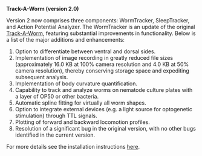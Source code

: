 **Track-A-Worm (version 2.0)**

Version 2 now comprises three components: WormTracker, SleepTracker, and Action Potential Analyzer. The WormTracker is an update of the original [Track-A-Worm](https://journals.plos.org/plosone/article?id=10.1371/journal.pone.0069653), featuring substantial improvements in functionality. Below is a list of the major additions and enhancements:

1. Option to differentiate between ventral and dorsal sides.
2. Implementation of image recording in greatly reduced file sizes (approximately 16.0 KB at 100% camera resolution and 4.0 KB at 50% camera resolution), thereby conserving storage 
   space and expediting subsequent analysis.
3. Implementation of body curvature quantification.
4. Capability to track and analyze worms on nematode culture plates with a layer of OP50 or other bacteria.
5. Automatic spline fitting for virtually all worm shapes.
6. Option to integrate external devices (e.g. a light source for optogenetic stimulation) through TTL signals.
7. Plotting of forward and backward locomotion profiles.
8. Resolution of a significant bug in the original version, with no other bugs identified in the current version.

For more details see the installation instructions [here](https://health.uconn.edu/worm-lab/track-a-worm/).

